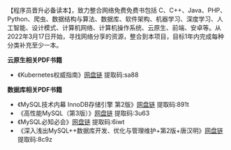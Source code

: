 【程序员晋升必备读本】，致力整合网络免费免费书包括 C、C++、Java、PHP、Python、爬虫、数据结构与算法、数据库、软件架构、机器学习、深度学习、人工智能、设计模式、计算机网络、计算机操作系统、云原生、前端、安卓等。从2022年3月17日开始，寻找网络分享的资源，整合到本项目，目标1年内完成每种分类补充至少一本。



**云原生相关PDF书籍**

- 《Kubernetes权威指南》[网盘链](https://pan.baidu.com/s/11huLHJkCeIPZqSyLEoUEmQ)  提取码:sa88


**数据库相关PDF书籍**

- 《MySQL技术内幕 InnoDB存储引擎 第2版》[网盘链](https://pan.baidu.com/s/1vL5tgQP_IJ38yBqwGjYQJA)   提取码:891t
- 《高性能MySQL（第3版）》[网盘链](https://pan.baidu.com/s/1vL5tgQP_IJ38yBqwGjYQJA)   提取码:3u63
- 《MySQL必知必会》[网盘链](https://pan.baidu.com/s/1vL5tgQP_IJ38yBqwGjYQJA)   提取码:6iwt
- 《深入浅出MySQL++数据库开发、优化与管理维护+第2版+唐汉明》[网盘链](https://pan.baidu.com/s/1vL5tgQP_IJ38yBqwGjYQJA)   提取码:8c9z
